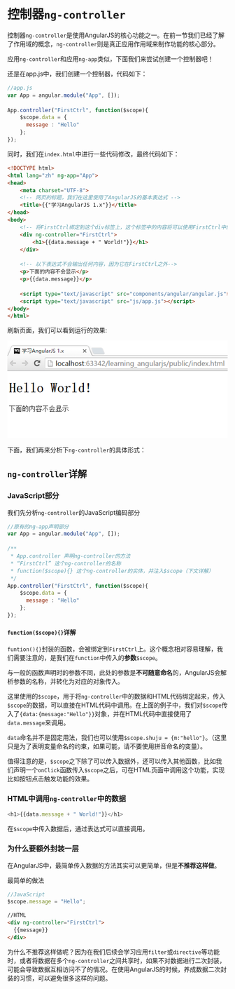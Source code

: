 # 控制器`ng-controller`
控制器`ng-controller`是使用AngularJS的核心功能之一。在前一节我们已经了解了作用域的概念，`ng-controller`则是真正应用作用域来制作功能的核心部分。

应用`ng-controller`和应用`ng-app`类似，下面我们来尝试创建一个控制器吧！

还是在app.js中，我们创建一个控制器，代码如下：

```javascript
//app.js
var App = angular.module("App", []);

App.controller("FirstCtrl", function($scope){
    $scope.data = {
      message : "Hello"
    };
});
```

同时，我们在`index.html`中进行一些代码修改，最终代码如下：

```html
<!DOCTYPE html>
<html lang="zh" ng-app="App">
<head>
    <meta charset="UTF-8">
    <!-- 网页的标题，我们在这里使用了AngularJS的基本表达式 -->
    <title>{{"学习AngularJS 1.x"}}</title>
</head>
<body>
    <!-- 将FirstCtrl绑定到这个div标签上，这个标签中的内容将可以使用FirstCtrl中的数据-->
    <div ng-controller="FirstCtrl">
        <h1>{{data.message + " World!"}}</h1>
    </div>

    <!-- 以下表达式不会输出任何内容，因为它在FirstCtrl之外-->
    <p>下面的内容不会显示</p>
    <p>{{data.message}}</p>

    <script type="text/javascript" src="components/angular/angular.js"></script>
    <script type="text/javascript" src="js/app.js"></script>
</body>
</html>
```

刷新页面，我们可以看到运行的效果:

![图4-2 ng-controller运行结果](./pic/0402_ng-controller.png)

下面，我们再来分析下`ng-controller`的具体形式：

## `ng-controller`详解

### JavaScript部分

我们先分析`ng-controller`的JavaScript编码部分

```javascript
//原有的ng-app声明部分
var App = angular.module("App", []);

/**
 * App.controller 声明ng-controller的方法
 * “FirstCtrl” 这个ng-controller的名称
 * function($scope){} 这个ng-controller的实体，并注入$scope（下文详解）
 */
App.controller("FirstCtrl", function($scope){
    $scope.data = {
      message : "Hello"
    };
});
```

#### `function($scope){}`详解

`funtion(){}`封装的函数，会被绑定到`FirstCtrl`上。这个概念相对容易理解，我们需要注意的，是我们在`function`中传入的**参数**`$scope`。

与一般的函数声明时的参数不同，此处的参数是**不可随意命名**的，AngularJS会解析参数的名称，并转化为对应的对象传入。

这里使用的`$scope`，用于将`ng-controller`中的数据和HTML代码绑定起来，传入`$scope`的数据，可以直接在HTML代码中调用。在上面的例子中，我们对`$scope`传入了`{data:{message:"Hello"}}`对象，并在HTML代码中直接使用了`data.message`来调用。

`data`命名并不是固定用法，我们也可以使用`$scope.shuju = {m:"hello"}`。（这里只是为了表明变量命名的约束，如果可能，请不要使用拼音命名的变量）。

值得注意的是，`$scope`之下除了可以传入数据外，还可以传入其他函数，比如我们声明一个`onClick`函数传入`$scope`之后，可在HTML页面中调用这个功能，实现比如按钮点击触发功能的效果。

### HTML中调用`ng-controller`中的数据

```javascript
<h1>{{data.message + " World!"}}</h1>
```

在`$scope`中传入数据后，通过表达式可以直接调用。

### 为什么要额外封装一层
在AngularJS中，最简单传入数据的方法其实可以更简单，但是**不推荐这样做**。

最简单的做法

```javascript
//JavaScript
$scope.message = "Hello";
```

```html
//HTML
<div ng-controller="FirstCtrl">
  {{message}}
</div>
```

为什么不推荐这样做呢？因为在我们后续会学习应用`filter`或`directive`等功能时，或者将数据在多个`ng-controller`之间共享时，如果不对数据进行二次封装，可能会导致数据互相访问不了的情况。在使用AngularJS的时候，养成数据二次封装的习惯，可以避免很多这样的问题。
